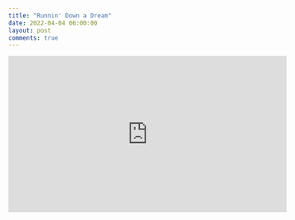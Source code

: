 ```yaml
---
title: "Runnin' Down a Dream"
date: 2022-04-04 06:00:00
layout: post
comments: true
---
```


<iframe width="560" height="315" src="https://www.youtube.com/embed/Y1D3a5eDJIs" title="YouTube video player" frameborder="0" allow="accelerometer; autoplay; clipboard-write; encrypted-media; gyroscope; picture-in-picture" allowfullscreen></iframe>
